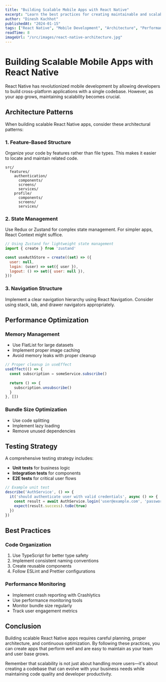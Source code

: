 ```yaml
---
title: "Building Scalable Mobile Apps with React Native"
excerpt: "Learn the best practices for creating maintainable and scalable React Native applications that can grow with your business needs."
author: "Dinesh Kachhot"
publishedAt: "2024-01-15"
tags: ["React Native", "Mobile Development", "Architecture", "Performance"]
readTime: 8
imageUrl: "/src/images/react-native-architecture.jpg"
---
```


# Building Scalable Mobile Apps with React Native

React Native has revolutionized mobile development by allowing developers to build cross-platform applications with a single codebase. However, as your app grows, maintaining scalability becomes crucial.

## Architecture Patterns

When building scalable React Native apps, consider these architectural patterns:

### 1. Feature-Based Structure
Organize your code by features rather than file types. This makes it easier to locate and maintain related code.

```
src/
  features/
    authentication/
      components/
      screens/
      services/
    profile/
      components/
      screens/
      services/
```

### 2. State Management
Use Redux or Zustand for complex state management. For simpler apps, React Context might suffice.

```javascript
// Using Zustand for lightweight state management
import { create } from 'zustand'

const useAuthStore = create((set) => ({
  user: null,
  login: (user) => set({ user }),
  logout: () => set({ user: null }),
}))
```

### 3. Navigation Structure
Implement a clear navigation hierarchy using React Navigation. Consider using stack, tab, and drawer navigators appropriately.

## Performance Optimization

### Memory Management
- Use FlatList for large datasets
- Implement proper image caching
- Avoid memory leaks with proper cleanup

```javascript
// Proper cleanup in useEffect
useEffect(() => {
  const subscription = someService.subscribe()
  
  return () => {
    subscription.unsubscribe()
  }
}, [])
```

### Bundle Size Optimization
- Use code splitting
- Implement lazy loading
- Remove unused dependencies

## Testing Strategy

A comprehensive testing strategy includes:
- **Unit tests** for business logic
- **Integration tests** for components
- **E2E tests** for critical user flows

```javascript
// Example unit test
describe('AuthService', () => {
  it('should authenticate user with valid credentials', async () => {
    const result = await AuthService.login('user@example.com', 'password')
    expect(result.success).toBe(true)
  })
})
```

## Best Practices

### Code Organization
1. Use TypeScript for better type safety
2. Implement consistent naming conventions
3. Create reusable components
4. Follow ESLint and Prettier configurations

### Performance Monitoring
- Implement crash reporting with Crashlytics
- Use performance monitoring tools
- Monitor bundle size regularly
- Track user engagement metrics

## Conclusion

Building scalable React Native apps requires careful planning, proper architecture, and continuous optimization. By following these practices, you can create apps that perform well and are easy to maintain as your team and user base grows.

Remember that scalability is not just about handling more users—it's about creating a codebase that can evolve with your business needs while maintaining code quality and developer productivity.